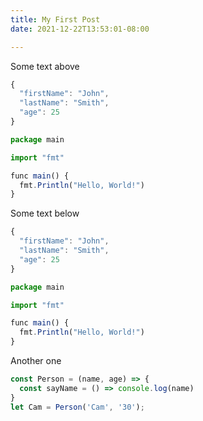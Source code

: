 ```yaml
---
title: My First Post
date: 2021-12-22T13:53:01-08:00

---
```

Some text above
```js
{
  "firstName": "John",
  "lastName": "Smith",
  "age": 25
}

package main

import "fmt"

func main() {
  fmt.Println("Hello, World!")
}
```   

Some text below
```js
{
  "firstName": "John",
  "lastName": "Smith",
  "age": 25
}

package main

import "fmt"

func main() {
  fmt.Println("Hello, World!")
}
```

Another one
```js
const Person = (name, age) => {
  const sayName = () => console.log(name)
}
let Cam = Person('Cam', '30');
```